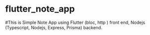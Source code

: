 # flutter_note_app

#This is Simple Note App using Flutter (bloc, http ) front end, Nodejs (Typescript, Nodejs, Express, Prisma) backend.
